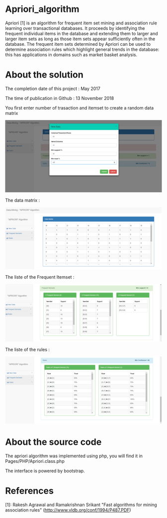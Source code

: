 # Apriori_algorithm

Apriori [1] is an algorithm for frequent item set mining and association rule learning over transactional databases. It proceeds by identifying the frequent individual items in the database and extending them to larger and larger item sets as long as those item sets appear sufficiently often in the database. The frequent item sets determined by Apriori can be used to determine association rules which highlight general trends in the database: this has applications in domains such as market basket analysis.

# About the solution

The completion date of this project : May 2017

The time of publication in Github : 13 November 2018

You first enter number of trasaction and itemset to create a random data matrix

![alt text](https://github.com/CHEREF-Mehdi/Apriori_algorithm/blob/master/ImageForReadMe/EnterData.PNG)

The data matrix :

![alt text](https://github.com/CHEREF-Mehdi/Apriori_algorithm/blob/master/ImageForReadMe/DataMatrix.PNG)

The liste of the Frequent Itemset :

![alt text](https://github.com/CHEREF-Mehdi/Apriori_algorithm/blob/master/ImageForReadMe/frequentItemset.PNG)

The liste of the rules :

![alt text](https://github.com/CHEREF-Mehdi/Apriori_algorithm/blob/master/ImageForReadMe/Rules.PNG)

# About the source code

The apriori algorithm was implemented using php, you will find it in Pages/PHP/Apriori.class.php

The interface is powered by bootstrap.

# References

[1]: Rakesh Agrawal and Ramakrishnan Srikant "Fast algorithms for mining association rules" (http://www.vldb.org/conf/1994/P487.PDF)
